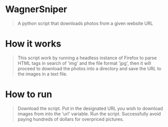 # WagnerSniper
> A python script that downloads photos from a given website URL

# How it works
> This script work by running a headless instance of Firefox to parse HTML tags in search of 'img' and the file format 'jpg', then it will proceed to download the photos into a directory and save the URL to the images in a text file.

# How to run
> Download the script. Put in the designated URL you wish to download images from into the 'url' variable. Run the script. Successfully avoid paying hundreds of dollars for overpriced pictures.
